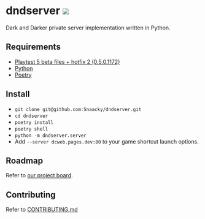 # dndserver <a href="https://discord.gg/JdUWpdyvKr"><img src="https://discordapp.com/api/guilds/1098711487125672016/widget.png?style=shield"></a>

Dark and Darker private server implementation written in Python.

## Requirements

- [Playtest 5 beta files + hotfix 2 (0.5.0.1172)](https://discord.gg/darkanddarker)
- [Python](https://www.python.org/)
- [Poetry](https://python-poetry.org/)

## Install

- `git clone git@github.com:Snaacky/dndserver.git`
- `cd dndserver`
- `poetry install`
- `poetry shell`
- `python -m dndserver.server`
- Add `--server dcweb.pages.dev:80` to your game shortcut launch options.

## Roadmap

Refer to [our project board](https://github.com/users/Snaacky/projects/4?query=is%3Aopen+sort%3Aupdated-desc).

## Contributing
Refer to [CONTRIBUTING.md](https://github.com/Snaacky/dndserver/blob/master/CONTRIBUTING.md)
